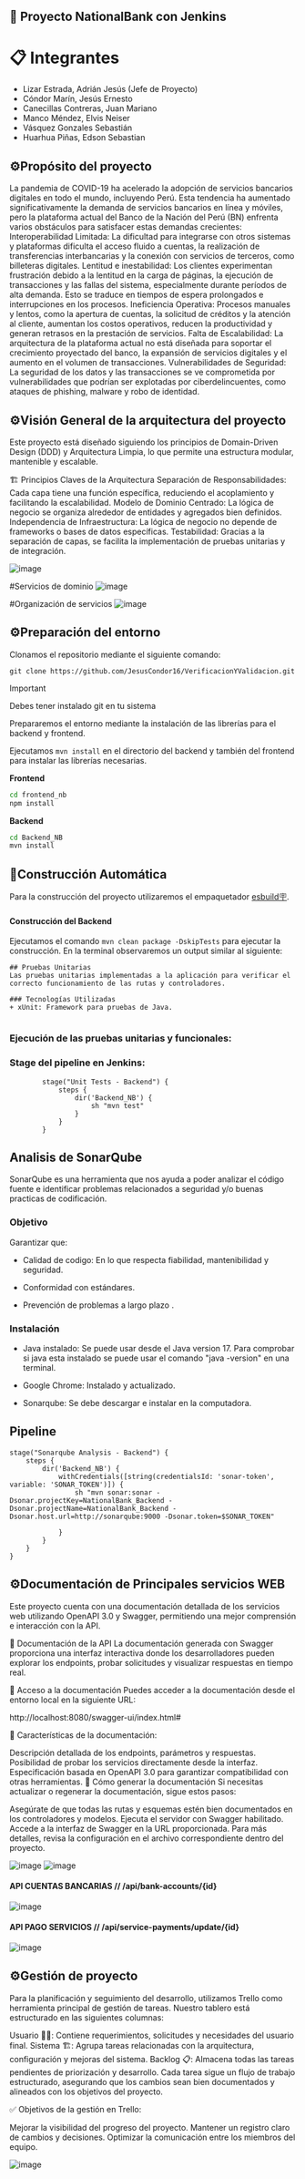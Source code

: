 ## 🚀 Proyecto NationalBank con Jenkins 

# 📋 Integrantes

- Lizar Estrada, Adrián Jesús (Jefe de Proyecto)
- Cóndor Marín, Jesús Ernesto
- Canecillas Contreras, Juan Mariano
- Manco Méndez, Elvis Neiser
- Vásquez Gonzales Sebastián
- Huarhua Piñas, Edson Sebastian

## ⚙️Propósito del proyecto
La pandemia de COVID-19 ha acelerado la adopción de servicios bancarios digitales en todo el mundo, incluyendo Perú. Esta tendencia ha aumentado significativamente la demanda de servicios bancarios en línea y móviles, pero la plataforma actual del Banco de la Nación del Perú (BN) enfrenta varios obstáculos para satisfacer estas demandas crecientes:
Interoperabilidad Limitada: La dificultad para integrarse con otros sistemas y plataformas dificulta el acceso fluido a cuentas, la realización de transferencias interbancarias y la conexión con servicios de terceros, como billeteras digitales.
Lentitud e inestabilidad: Los clientes experimentan frustración debido a la lentitud en la carga de páginas, la ejecución de transacciones y las fallas del sistema, especialmente durante períodos de alta demanda. Esto se traduce en tiempos de espera prolongados e interrupciones en los procesos.
Ineficiencia Operativa: Procesos manuales y lentos, como la apertura de cuentas, la solicitud de créditos y la atención al cliente, aumentan los costos operativos, reducen la productividad y generan retrasos en la prestación de servicios.
Falta de Escalabilidad: La arquitectura de la plataforma actual no está diseñada para soportar el crecimiento proyectado del banco, la expansión de servicios digitales y el aumento en el volumen de transacciones.
Vulnerabilidades de Seguridad: La seguridad de los datos y las transacciones se ve comprometida por vulnerabilidades que podrían ser explotadas por ciberdelincuentes, como ataques de phishing, malware y robo de identidad.


## ⚙️Visión General de la arquitectura del proyecto
Este proyecto está diseñado siguiendo los principios de Domain-Driven Design (DDD) y Arquitectura Limpia, lo que permite una estructura modular, mantenible y escalable.

🏗 Principios Claves de la Arquitectura
Separación de Responsabilidades: Cada capa tiene una función específica, reduciendo el acoplamiento y facilitando la escalabilidad.
Modelo de Dominio Centrado: La lógica de negocio se organiza alrededor de entidades y agregados bien definidos.
Independencia de Infraestructura: La lógica de negocio no depende de frameworks o bases de datos específicas.
Testabilidad: Gracias a la separación de capas, se facilita la implementación de pruebas unitarias y de integración.

![image](https://github.com/user-attachments/assets/5b05f396-97e7-466c-a61c-d6ed5854f908)

#Servicios de dominio
![image](https://github.com/user-attachments/assets/9444a95d-8549-48b9-b04a-74963c7ef778)

#Organización de servicios
![image](https://github.com/user-attachments/assets/bcc712c3-1c8d-4f02-a8d7-ca565d1d17b6)


## ⚙️Preparación del entorno

Clonamos el repositorio mediante el siguiente comando:

`git clone https://github.com/JesusCondor16/VerificacionYValidacion.git`

> [!IMPORTANT]
> Debes tener instalado git en tu sistema

Prepararemos el entorno mediante la instalación de las librerías para el backend y frontend.


Ejecutamos `mvn install` en el directorio del backend y también del frontend para instalar las librerías necesarias.

**Frontend**

```sh
cd frontend_nb
npm install
```

**Backend**

```sh
cd Backend_NB
mvn install
```

## 🔨Construcción Automática

Para la construcción del proyecto utilizaremos el empaquetador [esbuild🪧](https://esbuild.github.io/).

#### Construcción del Backend



Ejecutamos el comando `mvn clean package -DskipTests` para ejecutar la construcción. En la terminal observaremos un output similar al siguiente:

```
## Pruebas Unitarias
Las pruebas unitarias implementadas a la aplicación para verificar el correcto funcionamiento de las rutas y controladores.

### Tecnologías Utilizadas
+ xUnit: Framework para pruebas de Java.


```
### Ejecución de las pruebas unitarias y funcionales:
### Stage del pipeline en Jenkins:
```
        stage("Unit Tests - Backend") {
            steps {
                dir('Backend_NB') {
                    sh "mvn test"
                }
            }
        }
```

## Analisis de SonarQube

SonarQube es una herramienta que nos ayuda a poder analizar el código fuente e identificar problemas relacionados a seguridad y/o buenas practicas de codificación.


### Objetivo

Garantizar que:

+ Calidad de codigo: En lo que respecta fiabilidad, mantenibilidad y seguridad.

+ Conformidad con estándares.

+ Prevención de problemas a largo plazo .

### Instalación

* Java instalado: Se puede usar desde el Java version 17. Para comprobar si java esta instalado se puede usar el comando "java -version" en una terminal.

* Google Chrome: Instalado y actualizado.

* Sonarqube: Se debe descargar e instalar en la computadora. 

## Pipeline

	stage("Sonarqube Analysis - Backend") {
	    steps {
	        dir('Backend_NB') {
	            withCredentials([string(credentialsId: 'sonar-token', variable: 'SONAR_TOKEN')]) {
	                sh "mvn sonar:sonar -Dsonar.projectKey=NationalBank_Backend -Dsonar.projectName=NationalBank_Backend -Dsonar.host.url=http://sonarqube:9000 -Dsonar.token=$SONAR_TOKEN"

	            }
	        }
	    }
	}


## ⚙️Documentación de Principales servicios WEB

Este proyecto cuenta con una documentación detallada de los servicios web utilizando OpenAPI 3.0 y Swagger, permitiendo una mejor comprensión e interacción con la API.

📖 Documentación de la API
La documentación generada con Swagger proporciona una interfaz interactiva donde los desarrolladores pueden explorar los endpoints, probar solicitudes y visualizar respuestas en tiempo real.

🔹 Acceso a la documentación
Puedes acceder a la documentación desde el entorno local en la siguiente URL:

http://localhost:8080/swagger-ui/index.html#

🔹 Características de la documentación:

Descripción detallada de los endpoints, parámetros y respuestas.
Posibilidad de probar los servicios directamente desde la interfaz.
Especificación basada en OpenAPI 3.0 para garantizar compatibilidad con otras herramientas.
📌 Cómo generar la documentación
Si necesitas actualizar o regenerar la documentación, sigue estos pasos:

Asegúrate de que todas las rutas y esquemas estén bien documentados en los controladores y modelos.
Ejecuta el servidor con Swagger habilitado.
Accede a la interfaz de Swagger en la URL proporcionada.
Para más detalles, revisa la configuración en el archivo correspondiente dentro del proyecto.

![image](https://github.com/user-attachments/assets/e7782bb2-c159-4e8f-9b73-2c4abf46ff35)
![image](https://github.com/user-attachments/assets/ef931cd9-cbc6-4640-857f-b0b378587771)

#### API CUENTAS BANCARIAS // /api/bank-accounts/{id}
![image](https://github.com/user-attachments/assets/82e6a589-14ec-4ef6-adae-e4f64cbf22f0)

#### API PAGO SERVICIOS // /api/service-payments/update/{id}
![image](https://github.com/user-attachments/assets/c5dc532a-aa7f-4d91-8db2-5346fe0698b7)

## ⚙️Gestión de proyecto
Para la planificación y seguimiento del desarrollo, utilizamos Trello como herramienta principal de gestión de tareas. Nuestro tablero está estructurado en las siguientes columnas:

Usuario 🧑‍💻: Contiene requerimientos, solicitudes y necesidades del usuario final.
Sistema 🏗️: Agrupa tareas relacionadas con la arquitectura, configuración y mejoras del sistema.
Backlog 📋: Almacena todas las tareas pendientes de priorización y desarrollo.
Cada tarea sigue un flujo de trabajo estructurado, asegurando que los cambios sean bien documentados y alineados con los objetivos del proyecto.

✅ Objetivos de la gestión en Trello:

Mejorar la visibilidad del progreso del proyecto.
Mantener un registro claro de cambios y decisiones.
Optimizar la comunicación entre los miembros del equipo.

![image](https://github.com/user-attachments/assets/c3317dbe-488b-434c-a32e-9e4ce06af38c)



